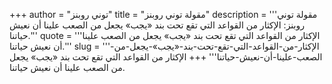 +++
author = "توني روبنز"
title = "مقولة توني روبنز"
description = '''مقولة توني روبنز: الإكثار من القواعد التي تقع تحت بند «يجب» يجعل من الصعب علينا أن نعيش حياتنا.'''
quote = '''الإكثار من القواعد التي تقع تحت بند «يجب» يجعل من الصعب علينا أن نعيش حياتنا.'''
slug = '''الإكثار-من-القواعد-التي-تقع-تحت-بند-«يجب»-يجعل-من-الصعب-علينا-أن-نعيش-حياتنا'''
+++
الإكثار من القواعد التي تقع تحت بند «يجب» يجعل من الصعب علينا أن نعيش حياتنا.

